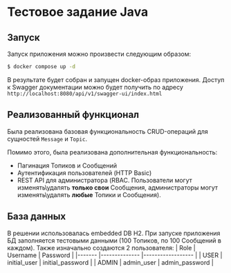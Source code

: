 # Тестовое задание Java
## Запуск
Запуск приложения можно произвести следующим образом:
```cmd
$ docker compose up -d 
```
В результате будет собран и запущен docker-образ приложения. 
Доступ к Swagger документации можно будет получить по адресу `http://localhost:8080/api/v1/swagger-ui/index.html`
## Реализованный функционал
Была реализована базовая функциональность CRUD-операций для сущностей `Message` и `Topic`.

Помимо этого, была реализована дополнительная функциональность:
- Пагинация Топиков и Сообщений
- Аутентификация пользователей (HTTP Basic)
- REST API для администратора (RBAC. Пользователи могут изменять\удалять **только свои** Сообщения, администраторы могут изменять\удалять **любые** Топики и Сообщения).

## База данных
В решении использовалась embedded DB H2. При запуске приложения БД заполняется тестовыми данными (100 Топиков, по 100 Сообщений в каждом). Также изначально создаются 2 пользователя:
| Role  	| Username     	| Password         	|
|-------	|--------------	|------------------	|
| USER  	| initial_user 	| initial_password 	|
| ADMIN 	| admin_user   	| admin_password   	|
